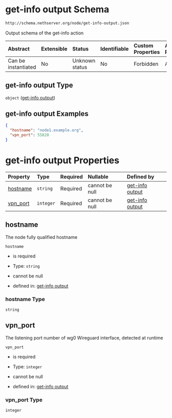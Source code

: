# get-info output Schema

```txt
http://schema.nethserver.org/node/get-info-output.json
```

Output schema of the get-info action

| Abstract            | Extensible | Status         | Identifiable | Custom Properties | Additional Properties | Access Restrictions | Defined In                                                               |
| :------------------ | :--------- | :------------- | :----------- | :---------------- | :-------------------- | :------------------ | :----------------------------------------------------------------------- |
| Can be instantiated | No         | Unknown status | No           | Forbidden         | Allowed               | none                | [get-info-output.json](node/get-info-output.json "open original schema") |

## get-info output Type

`object` ([get-info output](get-info-output.md))

## get-info output Examples

```json
{
  "hostname": "node1.example.org",
  "vpn_port": 55820
}
```

# get-info output Properties

| Property               | Type      | Required | Nullable       | Defined by                                                                                                                              |
| :--------------------- | :-------- | :------- | :------------- | :-------------------------------------------------------------------------------------------------------------------------------------- |
| [hostname](#hostname)  | `string`  | Required | cannot be null | [get-info output](get-info-output-properties-hostname.md "http://schema.nethserver.org/node/get-info-output.json#/properties/hostname") |
| [vpn\_port](#vpn_port) | `integer` | Required | cannot be null | [get-info output](get-info-output-properties-vpn_port.md "http://schema.nethserver.org/node/get-info-output.json#/properties/vpn_port") |

## hostname

The node fully qualified hostname

`hostname`

* is required

* Type: `string`

* cannot be null

* defined in: [get-info output](get-info-output-properties-hostname.md "http://schema.nethserver.org/node/get-info-output.json#/properties/hostname")

### hostname Type

`string`

## vpn\_port

The listening port number of wg0 Wireguard interface, detected at runtime

`vpn_port`

* is required

* Type: `integer`

* cannot be null

* defined in: [get-info output](get-info-output-properties-vpn_port.md "http://schema.nethserver.org/node/get-info-output.json#/properties/vpn_port")

### vpn\_port Type

`integer`
